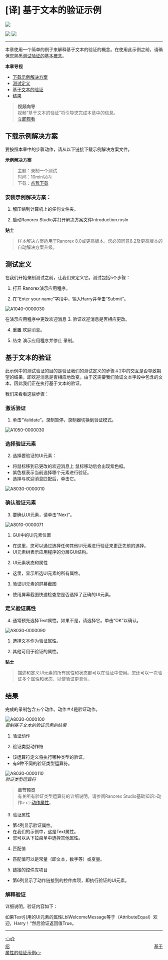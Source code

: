 # [译] 基于文本的验证示例
 

[![](https://img.shields.io/badge/OfficialPage-ClickMe-blue.svg?longCache=true&style=flat-square)][0]  

[![](https://img.shields.io/badge/Translator-TaylorTaurus-42B983.svg?longCache=true&style=flat-square)](https://github.com/taylortaurus) 
![](https://img.shields.io/badge/TranslateTime-2019年9月10日-green.svg?longCache=true&style=flat-square)


---
本章使用一个简单的例子来解释基于文本的验证的概念。在使用此示例之前，请确保您熟悉[测试验证的基本概念][1]。

**本章导视**
- [下载示例解决方案](#下载示例解决方案)
- [测试定义](#测试定义)
- [基于文本的验证](#基于文本的验证)
- [结果](#结果)


>**视频向导**         
>视频“基于文本的验证”将引导您完成本章中的信息。       
[立即观看](https://www.youtube.com/embed/eerGaxTHQl8)

## 下载示例解决方案
要按照本章中的步骤动作，请从以下链接下载示例解决方案文件。

**示例解决方案**
>主题：录制一个测试                        
>时间：10min以内                
>下载：[点我下载](https://www.ranorex.com/rx-media/rx-user-guide/latest/download/RxSampleIntroduction.zip)

### **安装示例解决方案：**

1. 解压缩到计算机上的任何文件夹。

2. 启动Ranorex Studio并打开解决方案文件Introduction.rxsln

**贴士**      
>样本解决方案适用于Ranorex 8.0或更高版本。您必须同意8.2及更高版本的自动解决方案升级。


## 测试定义
在我们开始录制测试之前，让我们来定义它。测试包括5个步骤：

1. 打开 Ranorex演示应用程序。

2. 在“Enter your name”字段中，输入Harry并单击“Submit”。

![A1040-0000030](https://gitee.com/taylortaurus/RX_UserGuide_GitBook_Picbed/raw/master/test-validation/A1040-0000030.gif)

在演示应用程序中更改欢迎消息
3. 验证欢迎消息是否相应更改。

4.  重置  欢迎消息。

5.  结束  演示应用程序并停止  录制。

## 基于文本的验证

此示例中的测试验证的目的是验证我们的测试定义的步骤＃2中的交互是否导致期望的结果，即欢迎消息是否相应地改变。由于这需要我们验证文本字段中包含的文本，因此我们正在执行基于文本的验证。

我们来看看这些步骤：

### **激活验证**
1. 单击“Validate”。录制暂停，录制器切换到验证模式。

![A1050-0000030](https://gitee.com/taylortaurus/RX_UserGuide_GitBook_Picbed/raw/master/test-validation/A1050-0000030.png)


### **选择验证元素**

2. 选择要验证的UI元素：

- 将鼠标移到已更改的欢迎消息上 鼠标移动后会出现紫色框。
- 紫色框表示当前选择哪个元素进行验证。
- 选择与欢迎消息匹配后，单击它。

![A8030-0000010](https://gitee.com/taylortaurus/RX_UserGuide_GitBook_Picbed/raw/master/test-validation/A8030-0000010.gif)

### **确认验证元素**
3. 要确认UI元素，请单击“Next”。

![A8010-0000071](https://gitee.com/taylortaurus/RX_UserGuide_GitBook_Picbed/raw/master/test-validation/A8010-0000071.png)

1. GUI中的UI元素位置

- 在这里，您可以通过选择任何其他UI元素进行验证来更正先前的选择。
- UI元素树表示应用程序的分层GUI结构。


2. UI元素状态和属性
- 这里，显示所选UI元素的所有属性。


3. 验证UI元素的屏幕截图

- 使用屏幕截图快速检查您是否选择了正确的UI元素。


### **定义验证属性**
4. 通常预先选择Text属性。如果不是，请选择它。单击“OK”以确认。

![A8030-0000090](https://gitee.com/taylortaurus/RX_UserGuide_GitBook_Picbed/raw/master/test-validation/A8030-0000090.png)


1. 选择文本作为验证属性。

2. 其他可用于验证的属性。

**贴士**         
>描述和定义UI元素的所有属性和状态都可以在验证中使用。您还可以一次验证多个属性和状态，以使验证更具体。


## 结果
完成的录制包含五个动作。动作＃4是验证动作。

![A8030-0000100](https://gitee.com/taylortaurus/RX_UserGuide_GitBook_Picbed/raw/master/test-validation/A8030-0000100.png)           
*录制基于文本的验证示例的结果*

1. 验证动作

2. 验证类型动作符

- 该运算符定义将执行哪种类型的验证。
- 有9种不同的验证类型运算符。

![A8030-0000110](https://gitee.com/taylortaurus/RX_UserGuide_GitBook_Picbed/raw/master/test-validation/A8030-0000110.png)           
*验证类型运算符*

>**章节预览**              
有关所有验证类型运算符的详细说明，请参阅Ranorex Studio基础知识>动作>  👉[动作属性][2]。

3. 验证属性

- 第4列显示验证属性。
- 在我们的示例中，这是Text属性。
- 您可以从下拉菜单中选择其他属性。
4. 匹配值

- 匹配值可以是常量（即文本，数字等）或变量。
5. 链接的控件库项目

- 第6列显示了动作链接到的控件库项，即执行验证的UI元素。

### **解释验证**
详细说明，验证内容如下：

如果Text引用的UI元素的属性LblWelcomeMessage等于（AttributeEqual）欢迎，Harry！“然后验证返回值True。

---
[👈介绍][1]&emsp;&emsp;&emsp;&emsp;&emsp;&emsp;&emsp;&emsp;&emsp;&emsp;&emsp;&emsp;&emsp;&emsp;&emsp;&emsp;&emsp;&emsp;&emsp;&emsp;&emsp;&emsp;&emsp;&emsp;&emsp;&emsp;&emsp;&emsp;&emsp;&emsp;&emsp;&emsp;&emsp;[基于属性的验证示例👉][3]

[0]: https://www.ranorex.com/help/latest/ranorex-studio-fundamentals/test-validation/text-based-validation-example/
[1]:.\introduction.html
[2]:.\actions\action-properties.html
[3]:.\attribute-based-validation-example.html